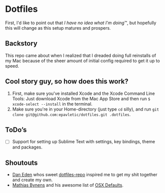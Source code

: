 # Dotfiles
First, I'd like to point out that _I have no idea what I'm doing_™, but hopefully this will change as this setup matures and prospers.

## Backstory
This repo came about when I realized that I dreaded doing full reinstalls of my Mac because of the sheer amount of initial config required to get it up to speed. 

## Cool story guy, so how does this work?

1. First, make sure you've installed Xcode and the Xcode Command Line Tools: Just download Xcode from the Mac App Store and then run `$ xcode-select --install` in the terminal.
2. Make sure you're in your Home-directory (just type `cd` silly), and run `git clone git@github.com:epavletic/dotfiles.git .dotfiles`.

## ToDo’s
- [ ] Support for setting up Sublime Text with settings, key bindings, theme and packages.

## Shoutouts
- [Dan Eden](https://daneden.me/) whos sweet [dotfiles-repo](https://github.com/daneden/dotfiles) inspired me to get my shit together and create my own.
- [Mathias Bynens](https://mathiasbynens.be) and his awesome list of [OSX Defaults](https://mths.be/osx).